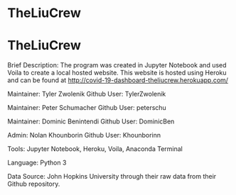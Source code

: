 # TheLiuCrew
# TheLiuCrew


Brief Description: The program was created in Jupyter Notebook and used Voila to create a local hosted website. This website is hosted using Heroku and can be found at http://covid-19-dashboard-theliucrew.herokuapp.com/


Maintainer: Tyler Zwolenik
Github User: TylerZwolenik

Maintainer: Peter Schumacher
Github User: peterschu

Maintainer: Dominic Benintendi
Github User: DominicBen

Admin: Nolan Khounborin
Github User: Khounborinn

Tools: Jupyter Notebook, Heroku, Voila, Anaconda Terminal

Language: Python 3

Data Source: John Hopkins University through their raw data from their Github repository.
